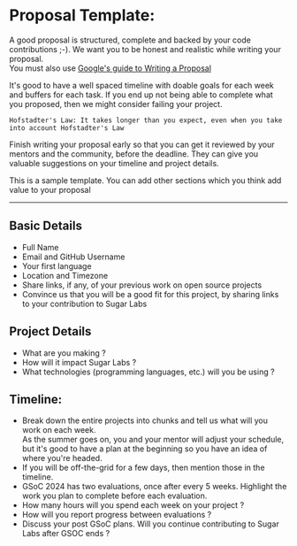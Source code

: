 # Proposal Template:
A good proposal is structured, complete and backed by your code contributions ;-). We want you to be honest and realistic while writing your proposal.<br>
You must also use [Google's guide to Writing a Proposal](https://google.github.io/gsocguides/student/writing-a-proposal)

It's good to have a well spaced timeline with doable goals for each week and buffers for each task. If you end up not being able to complete what you proposed, then we might consider failing your project.

```
Hofstadter's Law: It takes longer than you expect, even when you take into account Hofstadter's Law
```

Finish writing your proposal early so that you can get it reviewed by your mentors and the community, before the deadline. They can give you valuable suggestions on your timeline and project details.

This is a sample template. You can add other sections which you think add value to your proposal

---------------
## Basic Details
 - Full Name
 - Email and GitHub Username
 - Your first language
 - Location and Timezone
 - Share links, if any, of your previous work on open source projects
 - Convince us that you will be a good fit for this project, by sharing links to your contribution to Sugar Labs


## Project Details
 - What are you making ? 
 - How will it impact Sugar Labs ?
 - What technologies (programming languages, etc.) will you be using ?

## Timeline:
 - Break down the entire projects into chunks and tell us what will you work on each week.<br>
   As the summer goes on, you and your mentor will adjust your schedule, but it's good to have a plan at the beginning so you have an idea of where you're headed.
 - If you will be off-the-grid for a few days, then mention those in the timeline.
 - GSoC 2024 has two evaluations, once after every 5 weeks.  Highlight the work you plan to complete before each evaluation.
 - How many hours will you spend each week on your project ?
 - How will you report progress between evaluations ?
 - Discuss your post GSoC plans. Will you continue contributing to Sugar Labs after GSOC ends ?
 
